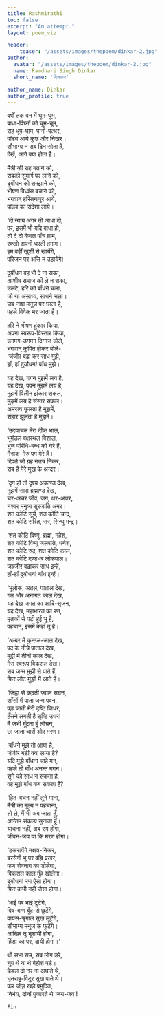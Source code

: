 ```yaml
---
title: Rashmirathi
toc: false
excerpt: "An attempt."
layout: poem_viz

header:
    teaser: "/assets/images/thepoem/dinkar-2.jpg"
author:
  avatar: "/assets/images/thepoem/dinkar-2.jpg"
  name: Ramdhari Singh Dinkar
  short_name: 'दिनकर'

author_name: Dinkar
author_profile: true
---
```



वर्षों तक वन में घूम-घूम,  
बाधा-विघ्नों को चूम-चूम,  
सह धूप-घाम, पानी-पत्थर,  
पांडव आये कुछ और निखर।  
सौभाग्य न सब दिन सोता है,  
देखें, आगे क्या होता है।  
  
मैत्री की राह बताने को,  
सबको सुमार्ग पर लाने को,  
दुर्योधन को समझाने को,  
भीषण विध्वंस बचाने को,  
भगवान् हस्तिनापुर आये,  
पांडव का संदेशा लाये।  
  

‘दो न्याय अगर तो आधा दो,  
पर, इसमें भी यदि बाधा हो,  
तो दे दो केवल पाँच ग्राम,  
रक्खो अपनी धरती तमाम।  
हम वहीं खुशी से खायेंगे,  
परिजन पर असि न उठायेंगे!  
  
दुर्योधन वह भी दे ना सका,  
आशीष समाज की ले न सका,  
उलटे, हरि को बाँधने चला,  
जो था असाध्य, साधने चला।  
जब नाश मनुज पर छाता है,  
पहले विवेक मर जाता है।  
  

हरि ने भीषण हुंकार किया,  
अपना स्वरूप-विस्तार किया,  
डगमग-डगमग दिग्गज डोले,  
भगवान् कुपित होकर बोले-  
‘जंजीर बढ़ा कर साध मुझे,  
हाँ, हाँ दुर्योधन! बाँध मुझे।  
  
यह देख, गगन मुझमें लय है,  
यह देख, पवन मुझमें लय है,  
मुझमें विलीन झंकार सकल,  
मुझमें लय है संसार सकल।  
अमरत्व फूलता है मुझमें,  
संहार झूलता है मुझमें।  
  

‘उदयाचल मेरा दीप्त भाल,  
भूमंडल वक्षस्थल विशाल,  
भुज परिधि-बन्ध को घेरे हैं,  
मैनाक-मेरु पग मेरे हैं।  
दिपते जो ग्रह नक्षत्र निकर,  
सब हैं मेरे मुख के अन्दर।  
  
‘दृग हों तो दृश्य अकाण्ड देख,  
मुझमें सारा ब्रह्माण्ड देख,  
चर-अचर जीव, जग, क्षर-अक्षर,  
नश्वर मनुष्य सुरजाति अमर।  
शत कोटि सूर्य, शत कोटि चन्द्र,  
शत कोटि सरित, सर, सिन्धु मन्द्र।  
  

‘शत कोटि विष्णु, ब्रह्मा, महेश,  
शत कोटि विष्णु जलपति, धनेश,  
शत कोटि रुद्र, शत कोटि काल,  
शत कोटि दण्डधर लोकपाल।  
जञ्जीर बढ़ाकर साध इन्हें,  
हाँ-हाँ दुर्योधन! बाँध इन्हें।  
  
‘भूलोक, अतल, पाताल देख,  
गत और अनागत काल देख,  
यह देख जगत का आदि-सृजन,  
यह देख, महाभारत का रण,  
मृतकों से पटी हुई भू है,  
पहचान, इसमें कहाँ तू है।  
  

‘अम्बर में कुन्तल-जाल देख,  
पद के नीचे पाताल देख,  
मुट्ठी में तीनों काल देख,  
मेरा स्वरूप विकराल देख।  
सब जन्म मुझी से पाते हैं,  
फिर लौट मुझी में आते हैं।  
  
‘जिह्वा से कढ़ती ज्वाल सघन,  
साँसों में पाता जन्म पवन,  
पड़ जाती मेरी दृष्टि जिधर,  
हँसने लगती है सृष्टि उधर!  
मैं जभी मूँदता हूँ लोचन,  
छा जाता चारों ओर मरण।  
  

‘बाँधने मुझे तो आया है,  
जंजीर बड़ी क्या लाया है?  
यदि मुझे बाँधना चाहे मन,  
पहले तो बाँध अनन्त गगन।  
सूने को साध न सकता है,  
वह मुझे बाँध कब सकता है?  
  
‘हित-वचन नहीं तूने माना,  
मैत्री का मूल्य न पहचाना,  
तो ले, मैं भी अब जाता हूँ,  
अन्तिम संकल्प सुनाता हूँ।  
याचना नहीं, अब रण होगा,  
जीवन-जय या कि मरण होगा।  
  

‘टकरायेंगे नक्षत्र-निकर,  
बरसेगी भू पर वह्नि प्रखर,  
फण शेषनाग का डोलेगा,  
विकराल काल मुँह खोलेगा।  
दुर्योधन! रण ऐसा होगा।  
फिर कभी नहीं जैसा होगा।  
  
‘भाई पर भाई टूटेंगे,  
विष-बाण बूँद-से छूटेंगे,  
वायस-श्रृगाल सुख लूटेंगे,  
सौभाग्य मनुज के फूटेंगे।  
आखिर तू भूशायी होगा,  
हिंसा का पर, दायी होगा।’  
  

थी सभा सन्न, सब लोग डरे,  
चुप थे या थे बेहोश पड़े।  
केवल दो नर ना अघाते थे,  
धृतराष्ट्र-विदुर सुख पाते थे।  
कर जोड़ खड़े प्रमुदित,  
निर्भय, दोनों पुकारते थे ‘जय-जय’!  


```
Fin
```